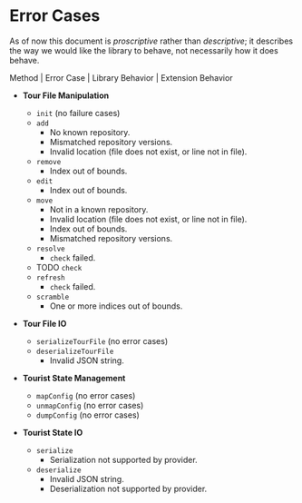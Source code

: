 # Error Cases

As of now this document is *proscriptive* rather than *descriptive*; it
describes the way we would like the library to behave, not necessarily how it
does behave.

Method | Error Case | Library Behavior | Extension Behavior
- **Tour File Manipulation**
  - `init` (no failure cases)
  - `add`
    - No known repository.
    - Mismatched repository versions.
    - Invalid location (file does not exist, or line not in file).
  - `remove`
    - Index out of bounds.
  - `edit`
    - Index out of bounds.
  - `move`
    - Not in a known repository.
    - Invalid location (file does not exist, or line not in file).
    - Index out of bounds.
    - Mismatched repository versions.
  - `resolve`
    - `check` failed.
  - TODO `check`
  - `refresh`
    - `check` failed.
  - `scramble`
    - One or more indices out of bounds.

- **Tour File IO**
  - `serializeTourFile` (no error cases)
  - `deserializeTourFile`
    - Invalid JSON string.

- **Tourist State Management**
  - `mapConfig` (no error cases)
  - `unmapConfig` (no error cases)
  - `dumpConfig` (no error cases)

- **Tourist State IO**
  - `serialize`
    - Serialization not supported by provider.
  - `deserialize`
    - Invalid JSON string.
    - Deserialization not supported by provider.
